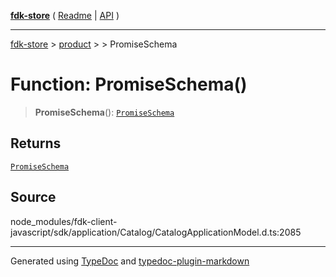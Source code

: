 [**fdk-store**](../../../README.md) ( [Readme](../../../README.md) \| [API](../../../API.md) )

---

[fdk-store](../../../API.md) > [product](../../README.md) > [<internal>](../README.md) > PromiseSchema

# Function: PromiseSchema()

> **PromiseSchema**(): [`PromiseSchema`](../type-aliases/type-alias.PromiseSchema.md)

## Returns

[`PromiseSchema`](../type-aliases/type-alias.PromiseSchema.md)

## Source

node_modules/fdk-client-javascript/sdk/application/Catalog/CatalogApplicationModel.d.ts:2085

---

Generated using [TypeDoc](https://typedoc.org/) and [typedoc-plugin-markdown](https://www.npmjs.com/package/typedoc-plugin-markdown)
